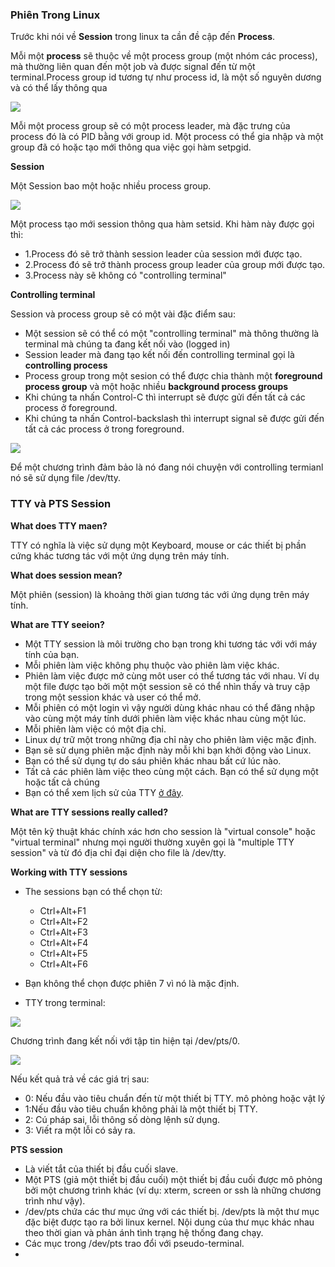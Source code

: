 ### Phiên Trong Linux

Trước khi nói về **Session** trong linux ta cần đề cập đến **Process**.

Mỗi một **process** sẽ thuộc về một process group (một nhóm các process), mà thường liên quan đến một job và được signal đến từ một terminal.Process group id tương tự như process id, là một số nguyên dương và có thể lấy thông qua

<img src="https://i.imgur.com/fsGaopt.png">

Mỗi một process group sẽ có một process leader, mà đặc trưng của process đó là có PID bằng với group id. Một process có thể gia nhập và một  group đã có hoặc tạo mới thông qua việc gọi hàm setpgid.

**Session**

Một Session bao một hoặc nhiều process group.

<img src="https://i.imgur.com/Ch5JPl2.jpg">

Một process tạo mới session thông qua hàm setsid. Khi hàm này được gọi thì:
- 1.Process đó sẽ trở thành session leader của session mới được tạo.
- 2.Process đó sẽ trở thành process group leader của group mới được tạo.
- 3.Process này sẽ không có "controlling terminal"

**Controlling terminal**

Session và process group sẽ có một vài đặc điểm sau:
- Một session sẽ có thể có một "controlling terminal" mà thông thường là terminal mà chúng ta đang kết nối vào (logged in)
- Session leader mà đang tạo kết nối đến controlling terminal gọi là **controlling process**
- Process group trong một sesion có thể được chia thành một **foreground process group** và một hoặc nhiều **background process groups**
- Khi chúng ta nhấn Control-C thì interrupt sẽ được gửi đến tất cả các process ở foreground.
- Khi chúng ta nhấn Control-backslash thì interrupt signal sẽ được gửi đến tất cả các process ở trong foreground.

<img src="https://i.imgur.com/l7TAwEs.jpg">

Để một chương trình đảm bảo là nó đang nói chuyện với controlling termianl nó sẽ sử dụng file /dev/tty.

### TTY và PTS Session

**What does TTY maen?**

TTY có nghĩa là việc sử dụng một Keyboard, mouse or các thiết bị phần cứng khác tương tác với một ứng dụng trên máy tính.

**What does session mean?**

Một phiên (session) là khoảng thời gian tương tác với ứng dụng trên máy tính.

**What are TTY seeion?**
- Một TTY session là môi trường cho bạn trong khi tương tác với với máy tính của bạn.
- Mỗi phiên làm việc không phụ thuộc vào phiên làm việc khác.
- Phiên làm việc được mở cùng môt user có thể tương tác với nhau. Ví dụ một file được tạo bởi một một session sẽ có thể nhìn thấy và truy cập trong một session khác và user có thể mở.
- Mỗi phiên có một login vì vậy người dùng khác nhau có thể đăng nhập vào cùng một máy tính dưới phiên làm việc khác nhau cùng một lúc.
- Mỗi phiên làm việc có một địa chỉ.
- Linux dự trữ một trong những địa chỉ này cho phiên làm việc mặc định.
- Bạn sẽ sử dụng phiên mặc định này mỗi khi bạn khởi động vào Linux.
- Bạn có thể sử dụng tự do sáu phiên khác nhau bất cứ lúc nào.
- Tất cả các phiên làm việc theo cùng một cách. Bạn có thể sử dụng một hoặc tất cả chúng
- Bạn có thể xem lịch sử của TTY [ở đây](https://mostlylinux.wordpress.com/troubleshooting/ttysessions/#appendix).

**What are TTY sessions really called?**

Một tên kỹ thuật khác chính xác hơn cho session là "virtual console" hoặc "virtual terminal" nhưng mọi người thường xuyên gọi là "multiple TTY session" và từ đó địa chỉ đại diện cho file là /dev/tty.

**Working with TTY sessions**
- The sessions bạn có thể chọn từ:
  - Ctrl+Alt+F1
  - Ctrl+Alt+F2
  - Ctrl+Alt+F3
  - Ctrl+Alt+F4
  - Ctrl+Alt+F5
  - Ctrl+Alt+F6
- Bạn không thể chọn được phiên 7 vì nó là mặc định.
  
- TTY trong terminal:

<img src="https://i.imgur.com/o7tf3Bk.jpg">
 
Chương trình đang kết nối với tập tin hiện tại /dev/pts/0.

<img src="https://i.imgur.com/LFzESVr.jpg">

Nếu kết quả trả về các giá trị sau:
- 0: Nếu đầu vào tiêu chuẩn đến từ một thiết bị TTY. mô phỏng hoặc vật lý
- 1:Nếu đầu vào tiêu chuẩn không phải là một thiết bị TTY.
- 2: Cú pháp sai, lỗi thông số dòng lệnh sử dụng.
- 3: Viết ra một lỗi có sảy ra.

**PTS session**
- Là viết tắt của thiết bị đầu cuối slave.
- Một PTS (giả một thiết bị đầu cuối) một thiết bị đầu cuối được mô phỏng bởi một chương trình khác (ví dụ: xterm, screen or ssh là những chương trình như vậy).
- /dev/pts chứa các thư mục ứng với các thiết bị. /dev/pts là một thư mục đặc biệt được tạo ra bởi linux kernel. Nội dung của thư mục khác nhau theo thời gian và phản ánh tình trạng hệ thống đang chạy.
- Các mục trong /dev/pts trao đổi với pseudo-terminal.
- 

